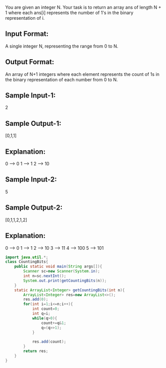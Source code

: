 You are given an integer N. Your task is to return an array ans of length N + 1 
where each ans[i] represents the number of 1's in the binary representation of i.

Input Format:
--------------
A single integer N, representing the range from 0 to N.

Output Format:
---------------
An array of N+1 integers where each element represents the count of 1s in the binary representation of each number from 0 to N.

Sample Input-1:
---------------
2

Sample Output-1:
----------------
[0,1,1]

Explanation:
------------
0 --> 0
1 --> 1
2 --> 10

Sample Input-2:
---------------
5

Sample Output-2:
--------------- 
[0,1,1,2,1,2]

Explanation:
------------
0 --> 0
1 --> 1
2 --> 10
3 --> 11
4 --> 100
5 --> 101

```java
import java.util.*;
class CountingBits{
    public static void main(String args[]){
        Scanner sc=new Scanner(System.in);
        int n=sc.nextInt();
        System.out.print(getCountingBits(n));
    }
    static ArrayList<Integer> getCountingBits(int n){
        ArrayList<Integer> res=new ArrayList<>();
        res.add(0);
        for(int i=1;i<=n;i++){
            int count=0;
            int q=i;
            while(q>0){
                count+=q&1;
                q=(q>>1);
            }
            
            res.add(count);
        }
        return res;
    }
}

```